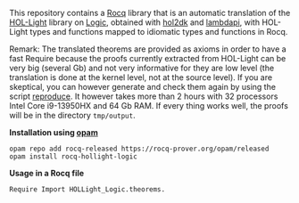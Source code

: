 This repository contains a [Rocq](https://coq.inria.fr/) library that is an automatic translation of the [HOL-Light](https://github.com/jrh13/hol-light) library on [Logic](https://github.com/jrh13/hol-light/blob/master/Logic/make.ml), obtained with [hol2dk](https://github.com/Deducteam/hol2dk) and [lambdapi](https://github.com/Deducteam/lambdapi), with HOL-Light types and functions mapped to idiomatic types and functions in Rocq.

Remark: The translated theorems are provided as axioms in order to have a fast Require because the proofs currently extracted from HOL-Light can be very big (several Gb) and not very informative for they are low level (the translation is done at the kernel level, not at the source level). If you are skeptical, you can however generate and check them again by using the script [reproduce](https://github.com/Deducteam/rocq-hollight-logic/blob/main/reproduce). It however takes more than 2 hours with 32 processors Intel Core i9-13950HX and 64 Gb RAM. If every thing works well, the proofs will be in the directory `tmp/output`.

**Installation using [opam](https://opam.ocaml.org/)**

```
opam repo add rocq-released https://rocq-prover.org/opam/released
opam install rocq-hollight-logic
```

**Usage in a Rocq file**

```
Require Import HOLLight_Logic.theorems.
```

